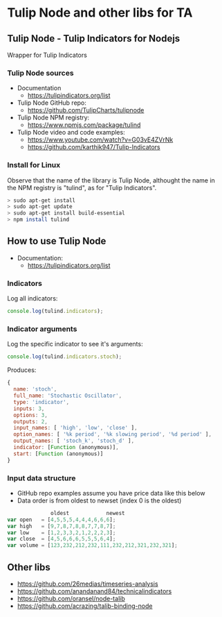 # Tulip Node and other libs for TA

## Tulip Node - Tulip Indicators for Nodejs

Wrapper for Tulip Indicators

### Tulip Node sources

* Documentation
  * <https://tulipindicators.org/list>
* Tulip Node GitHub repo:
  * <https://github.com/TulipCharts/tulipnode>
* Tulip Node NPM registry:
  * <https://www.npmjs.com/package/tulind>
* Tulip Node video and code examples:
  * <https://www.youtube.com/watch?v=G03vE4ZVrNk>
  * <https://github.com/karthik947/Tulip-Indicators>

### Install for Linux

Observe that the name of the library is Tulip Node, althought the name in the NPM registry is "tulind", as for "Tulip Indicators".

``` Bash
> sudo apt-get install
> sudo apt-get update
> sudo apt-get install build-essential
> npm install tulind
```

## How to use Tulip Node

* Documentation:
  * <https://tulipindicators.org/list>

### Indicators

Log all indicators:

``` JavaScript
console.log(tulind.indicators);
```

### Indicator arguments

Log the specific indicator to see it's arguments:

``` JavaScript
console.log(tulind.indicators.stoch);
```

Produces:

```JavaScript
{
  name: 'stoch',
  full_name: 'Stochastic Oscillator',
  type: 'indicator',
  inputs: 3,
  options: 3,
  outputs: 2,
  input_names: [ 'high', 'low', 'close' ],
  option_names: [ '%k period', '%k slowing period', '%d period' ],
  output_names: [ 'stoch_k', 'stoch_d' ],
  indicator: [Function (anonymous)],
  start: [Function (anonymous)]
}
```

### Input data structure

* GitHub repo examples assume you have price data like this below
* Data order is from oldest to newset (index 0 is the oldest)

``` Javascript
              oldest            newest
var open   = [4,5,5,5,4,4,4,6,6,6];
var high   = [9,7,8,7,8,8,7,7,8,7];
var low    = [1,2,3,3,2,1,2,2,2,3];
var close  = [4,5,6,6,6,5,5,5,6,4];
var volume = [123,232,212,232,111,232,212,321,232,321];
```

## Other libs

* <https://github.com/26medias/timeseries-analysis>
* <https://github.com/anandanand84/technicalindicators>
* <https://github.com/oransel/node-talib>
* <https://github.com/acrazing/talib-binding-node>
